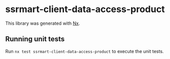 # ssrmart-client-data-access-product

This library was generated with [Nx](https://nx.dev).

## Running unit tests

Run `nx test ssrmart-client-data-access-product` to execute the unit tests.
